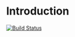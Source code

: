 # Introduction
[![Build Status](https://travis-ci.org/mlj1991/gitbook-wiki.svg?branch=master)](https://travis-ci.org/mlj1991/gitbook-wiki)
